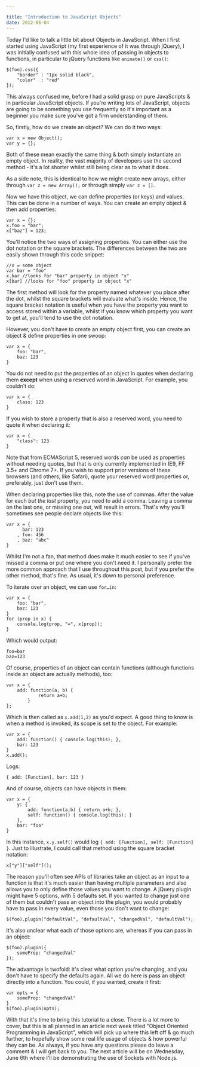 ```yaml
---

title: "Introduction to JavaScript Objects"
date: 2012-06-04
---
```


Today I'd like to talk a little bit about Objects in JavaScript. When I first started using JavaScript (my first experience of it was through jQuery), I was initially confused with this whole idea of passing in objects to functions, in particular to jQuery functions like `animate()` or `css()`:

    $(foo).css({
    	"border" : "1px solid black",
    	"color"  : "red"
    });

This always confused me, before I had a solid grasp on pure JavaScripts & in particular JavaScript objects. If you're writing lots of JavaScript, objects are going to be something you use frequently so it's important as a beginner you make sure you've got a firm understanding of them.

So, firstly, how do we create an object? We can do it two ways:

    var x = new Object();
    var y = {};

Both of these mean exactly the same thing & both simply instantiate an empty object. In reality, the vast majority of developers use the second method - it's a lot shorter whilst still being clear as to what it does.

As a side note, this is identical to how we might create new arrays, either through `var z = new Array();` or through simply `var z = []`.

Now we have this object, we can define properties (or keys) and values. This can be done in a number of ways. You can create an empty object & then add properties:

    var x = {};
    x.foo = "bar";
    x["baz"] = 123;

You'll notice the two ways of assigning properties. You can either use the dot notation or the square brackets. The differences between the two are easily shown through this code snippet:

    //x = some object
    var bar = "foo"
    x.bar //looks for "bar" property in object "x"
    x[bar] //looks for "foo" property in object "x"

The first method will look for the property named whatever you place after the dot, whilst the square brackets will evaluate what's inside. Hence, the square bracket notation is useful when you have the property you want to access stored within a variable, whilst if you know which property you want to get at, you'll tend to use the dot notation.

However, you don't have to create an empty object first, you can create an object & define properties in one swoop:

    var x = {
    	foo: "bar",
    	baz: 123
    }

You do not need to put the properties of an object in quotes when declaring them **except** when using a reserved word in JavaScript. For example, you couldn't do:

    var x = {
    	class: 123
    }

If you wish to store a property that is also a reserved word, you need to quote it when declaring it:

    var x = {
    	"class": 123
    }

Note that from ECMAScript 5, reserved words _can_ be used as properties without needing quotes, but that is only currently implemented in IE9, FF 3.5+ and Chrome 7+. If you wish to support prior versions of these browsers (and others, like Safari), quote your reserved word properties or, preferably, just don't use them.

When declaring properties like this, note the use of commas. After the value for each _but the last_ property, you need to add a comma. Leaving a comma on the last one, or missing one out, will result in errors. That's why you'll sometimes see people declare objects like this:

    var x = {
    	  bar: 123
    	, foo: 456
    	, baz: "abc"
    }

Whilst I'm not a fan, that method does make it much easier to see if you've missed a comma or put one where you don't need it. I personally prefer the more common approach that I use throughout this post, but if you prefer the other method, that's fine. As usual, it's down to personal preference.

To iterate over an object, we can use `for…in`:

    var x = {
    	foo: "bar",
    	baz: 123
    }
    for (prop in x) {
    	console.log(prop, "=", x[prop]);
    }

Which would output:

    foo=bar
    baz=123

Of course, properties of an object can contain functions (although functions inside an object are actually methods), too:

    var x = {
    	add: function(a, b) {
    			return a+b;
    		}
    };

Which is then called as `x.add(1,2)` as you'd expect. A good thing to know is when a method is invoked, its scope is set to the object. For example:

    var x = {
    	add: function() { console.log(this); },
    	bar: 123
    }
    x.add();

Logs:

    { add: [Function], bar: 123 }

And of course, objects can have objects in them:

    var x = {
    	y: {
    		add: function(a,b) { return a+b; },
    		self: function() { console.log(this); }
    	},
    	bar: "foo"
    }

In this instance, `x.y.self()` would log `{ add: [Function], self: [Function] }`. Just to illustrate, I could call that method using the square bracket notation:

    x["y"]["self"]();

The reason you'll often see APIs of libraries take an object as an input to a function is that it's much easier than having multiple parameters and also allows you to only define those values you want to change. A jQuery plugin might have 5 options, with 5 defaults set. If you wanted to change just one of them but couldn't pass an object into the plugin, you would probably have to pass in every value, even those you don't want to change:

    $(foo).plugin("defaultVal", "defaultVal", "changedVal", "defaultVal");

It's also unclear what each of those options are, whereas if you can pass in an object:

    $(foo).plugin({
    	someProp: "changedVal"
    });

The advantage is twofold: it's clear what option you're changing, and you don't have to specify the defaults again. All we do here is pass an object directly into a function. You could, if you wanted, create it first:

    var opts = {
    	someProp: "changedVal"
    }
    $(foo).plugin(opts);

With that it's time to bring this tutorial to a close. There is a lot more to cover, but this is all planned in an article next week titled "Object Oriented Programming in JavaScript", which will pick up where this left off & go much further, to hopefully show some real life usage of objects & how powerful they can be. As always, if you have any questions please do leave a comment & I will get back to you. The next article will be on Wednesday, June 6th where I'll be demonstrating the use of Sockets with Node.js.
